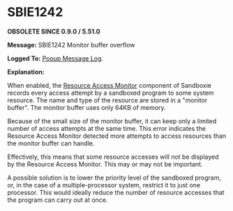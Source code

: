 # SBIE1242

**OBSOLETE SINCE 0.9.0 / 5.51.0**

**Message:** SBIE1242 Monitor buffer overflow

**Logged To:** [Popup Message Log](PopupMessageLog.md).

**Explanation:**

When enabled, the [Resource Access Monitor](ResourceAccessMonitor.md) component of Sandboxie records every access attempt by a sandboxed program to some system resource. The name and type of the resource are stored in a "monitor buffer". The monitor buffer uses only 64KB of memory.

Because of the small size of the monitor buffer, it can keep only a limited number of access attempts at the same time. This error indicates the Resource Access Monitor detected more attempts to access resources than the monitor buffer can handle.

Effectively, this means that some resource accesses will not be displayed by the Resource Access Monitor. This may or may not be important.

A possible solution is to lower the priority level of the sandboxed program, or, in the case of a multiple-processor system, restrict it to just one processor. This would ideally reduce the number of resource accesses that the program can carry out at once.
